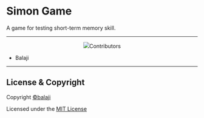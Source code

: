 # Simon Game
A game for testing short-term memory skill.

---

<p align="center">
<img src="images/simon.png>
</p>

---

##Instruction 
- Press any key to start
- Remember the pattern and then click in the same way.

--- 

## Contributors

- Balaji

---

## License & Copyright

Copyright [©balaji](https://github.com/balajirai)

Licensed under the [MIT License](LICENSE)
